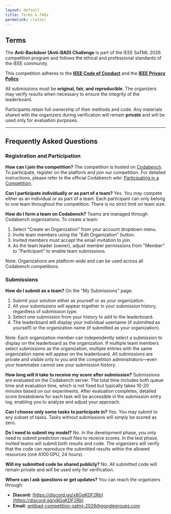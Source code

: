 ```yaml
---
layout: default
title: Terms & FAQs
permalink: /rules/
---
```


## Terms

The **Anti-Backdoor (Anti-BAD) Challenge** is part of the IEEE SaTML 2026 competition program and follows the ethical and professional standards of the IEEE community.

This competition adheres to the [**IEEE Code of Conduct**](https://www.ieee.org/content/dam/ieee-org/ieee/web/org/about/ieee_code_of_conduct.pdf) and the [**IEEE Privacy Policy**](https://privacy.ieee.org/policies).

All submissions must be **original, fair, and reproducible**. The organizers may verify results when necessary to ensure the integrity of the leaderboard.

Participants retain full ownership of their methods and code. Any materials shared with the organizers during verification will remain **private** and will be used only for evaluation purposes.

---

## Frequently Asked Questions

### Registration and Participation

**How can I join the competition?**
The competition is hosted on [Codabench](https://www.codabench.org/competitions/11188/). To participate, register on the platform and join our competition. For detailed instructions, please refer to the official Codabench wiki: [Participating in a Competition](https://github.com/codalab/codabench/wiki/User_Participating-in-a-Competition).

**Can I participate individually or as part of a team?**
Yes. You may compete either as an individual or as part of a team. Each participant can only belong to one team throughout the competition. There is no strict limit on team size.

**How do I form a team on Codabench?**
Teams are managed through Codabench organizations. To create a team:
1. Select "Create an Organization" from your account dropdown menu.
2. Invite team members using the "Edit Organization" button.
3. Invited members must accept the email invitation to join.
4. As the team leader (owner), adjust member permissions from "Member" to "Participant" to enable team submissions.

Note: Organizations are platform-wide and can be used across all Codabench competitions.

### Submissions

**How do I submit as a team?**
On the "My Submissions" page:
1. Submit your solution either as yourself or as your organization.
2. All your submissions will appear together in your submission history, regardless of submission type.
3. Select one submission from your history to add to the leaderboard.
4. The leaderboard will display your individual username (if submitted as yourself) or the organization name (if submitted as your organization).

Note: Each organization member can independently select a submission to display on the leaderboard as the organization. If multiple team members select submissions as the organization, multiple entries with the same organization name will appear on the leaderboard. All submissions are private and visible only to you and the competition administrators—even your teammates cannot see your submission history.

**How long will it take to receive my score after submission?**
Submissions are evaluated on the Codabench server. The total time includes both queue time and evaluation time, which is not fixed but typically takes 10-20 minutes based on our experiments. After evaluation completes, detailed score breakdowns for each task will be accessible in the submission entry log, enabling you to analyze and adjust your approach.

**Can I choose only some tasks to participate in?**
Yes. You may submit to any subset of tasks. Tasks without submissions will simply be scored as zero.

**Do I need to submit my model?**
No. In the development phase, you only need to submit prediction result files to receive scores. In the test phase, invited teams will submit both results and code. The organizers will verify that the code can reproduce the submitted results within the allowed resources (one A100 GPU, 24 hours).

**Will my submitted code be shared publicly?**
No. All submitted code will remain private and will be used only for verification.

**Where can I ask questions or get updates?**
You can reach the organizers through:

* **Discord:** [https://discord.gg/x8GqKDF2Rb](https://discord.gg/x8GqKDF2Rb)  
* **Email:** [antibad-competition-satml-2026@googlegroups.com](mailto:antibad-competition-satml-2026@googlegroups.com)